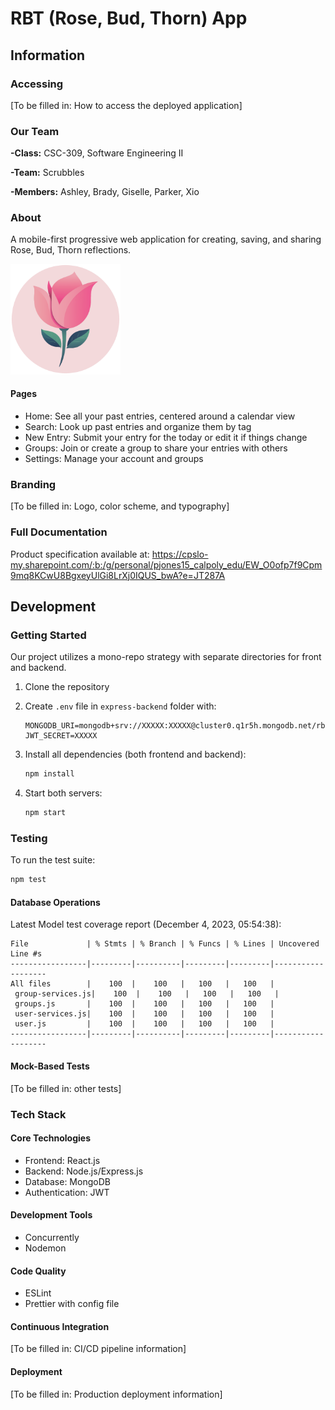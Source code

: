 # RBT (Rose, Bud, Thorn) App

## Information

### Accessing

[To be filled in: How to access the deployed application]

### Our Team

**-Class:** CSC-309, Software Engineering II

**-Team:** Scrubbles

**-Members:** Ashley, Brady, Giselle, Parker, Xio

### About

A mobile-first progressive web application for creating, saving, and sharing Rose, Bud, Thorn reflections.

<img src="react-frontend/public/RBDLogoRounded.png" width="35%" />

#### Pages

-   Home: See all your past entries, centered around a calendar view
-   Search: Look up past entries and organize them by tag
-   New Entry: Submit your entry for the today or edit it if things change
-   Groups: Join or create a group to share your entries with others
-   Settings: Manage your account and groups

### Branding

[To be filled in: Logo, color scheme, and typography]

### Full Documentation

Product specification available at:
https://cpslo-my.sharepoint.com/:b:/g/personal/pjones15_calpoly_edu/EW_O0ofp7f9Cpm9mq8KCwU8BgxeyUlGi8LrXj0IQUS_bwA?e=JT287A

## Development

### Getting Started

Our project utilizes a mono-repo strategy with separate directories for front and backend.

1. Clone the repository
2. Create `.env` file in `express-backend` folder with:

    ```
    MONGODB_URI=mongodb+srv://XXXXX:XXXXX@cluster0.q1r5h.mongodb.net/rbt_users_data
    JWT_SECRET=XXXXX
    ```

3. Install all dependencies (both frontend and backend):
    ```bash
    npm install
    ```
4. Start both servers:
    ```bash
    npm start
    ```

### Testing

To run the test suite:

```bash
npm test
```

#### Database Operations

Latest Model test coverage report (December 4, 2023, 05:54:38):

```
File             | % Stmts | % Branch | % Funcs | % Lines | Uncovered Line #s
-----------------|---------|----------|---------|---------|-------------------
All files        |    100  |    100   |   100   |   100   |
 group-services.js|    100  |    100   |   100   |   100   |
 groups.js       |    100  |    100   |   100   |   100   |
 user-services.js|    100  |    100   |   100   |   100   |
 user.js         |    100  |    100   |   100   |   100   |
-----------------|---------|----------|---------|---------|-------------------
```

#### Mock-Based Tests

[To be filled in: other tests]

### Tech Stack

#### Core Technologies

-   Frontend: React.js
-   Backend: Node.js/Express.js
-   Database: MongoDB
-   Authentication: JWT

#### Development Tools

-   Concurrently
-   Nodemon

#### Code Quality

-   ESLint
-   Prettier with config file

#### Continuous Integration

[To be filled in: CI/CD pipeline information]

#### Deployment

[To be filled in: Production deployment information]
